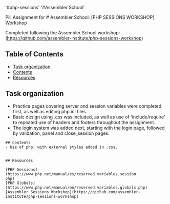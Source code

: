 '#php-sessions' '#Assembler School'

Pill Assignment for # Assembler School: [PHP SESSIONS WORKSHOP] Workshop 

Completed following the Assembler School workshop:
(https://github.com/assembler-institute/php-sessions-workshop)

## Table of Contents <!-- omit in toc -->

- [Task organization](#taskorganization)
- [Contents](#contents)
- [Resources](#resources)

## Task organization

- Practice pages covering server and session variables were completed first, as well as editing php.ini files. 
- Basic design using .css was included, as well as use of 'include/require' to repeated use of headers and footers throughout the assignment.
- The login system was added next, starting with the login page, followed by validation, panel and close_session pages.

```
## Contents
- Use of php, with external styles added in .css.


## Resources

[PHP Sessions](https://www.php.net/manual/es/reserved.variables.session.
php)
[PHP Globals](https://www.php.net/manual/en/reserved.variables.globals.php)
[Assembler Sessions Workshop](https://github.com/assembler-institute/php-sessions-workshop)

